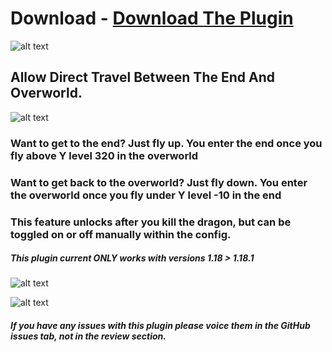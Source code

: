 # Download - [Download The Plugin](https://www.dropbox.com/sh/gthmem3y7s4zu3l/AACD6-NRQC1Ou_EjpBtnVV1sa?dl=0)

![alt text](https://i.postimg.cc/y8GMF2wX/ed-banner1.png)

## Allow Direct Travel Between The End And Overworld.

![alt text](https://i.postimg.cc/J4vxKmzn/ed-about.png)

### Want to get to the end? Just fly up. You enter the end once you fly above Y level 320 in the overworld

### Want to get back to the overworld? Just fly down. You enter the overworld once you fly under Y level -10 in the end

### This feature unlocks after you kill the dragon, but can be toggled on or off manually within the config.

##### This plugin current ONLY works with versions 1.18 > 1.18.1

![alt text](https://i.postimg.cc/NFyJf0j3/showcase.png)


![alt text](https://i.postimg.cc/vHvgZw4B/ezgif-com-gif-maker.gif)


##### If you have any issues with this plugin please voice them in the GitHub issues tab, not in the review section.

